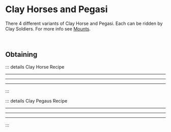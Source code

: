 # Clay Horses and Pegasi

There 4 different variants of Clay Horse and Pegasi. Each can be ridden by Clay Soldiers.
For more info see [Mounts](../mounts.md#clay-horse).

<div class="spaced-flex-container">
    <Item name="cake_horse"/>
    <Item name="grass_horse"/>
    <Item name="snow_horse"/>
    <Item name="mycelium_horse"/>
</div>

<br>

<div class="spaced-flex-container">
    <Item name="cake_pegasus"/>
    <Item name="grass_pegasus"/>
    <Item name="snow_pegasus"/>
    <Item name="mycelium_pegasus"/>
</div>

## Obtaining

::: details Clay Horse Recipe
<recipe-crafting
slot_1 = "clay"
slot_2 = "cake"
slot_3 = "clay"
slot_4 = "clay"
slot_6 = "clay"
result="cake_horse" />
<hr class="recipe-divider">
<recipe-crafting 
    slot_1 = "clay"
    slot_2 = "grass_block"
    slot_3 = "clay"
    slot_4 = "clay"
    slot_6 = "clay"
    result="grass_horse" />
<hr class="recipe-divider">
<recipe-crafting 
    slot_1 = "clay"
    slot_2 = "snow_block"
    slot_3 = "clay"
    slot_4 = "clay"
    slot_6 = "clay"
    result="snow_horse" />
<hr class="recipe-divider">
<recipe-crafting 
    slot_1 = "clay"
    slot_2 = "mycelium"
    slot_3 = "clay"
    slot_4 = "clay"
    slot_6 = "clay"
    result="mycelium_horse" />
:::

::: details Clay Pegaus Recipe
<recipe-crafting
    slot_2 = "feather"
    slot_4 = "clay"
    slot_5 = "cake"
    slot_6 = "clay"
    slot_7 = "clay"
    slot_9 = "clay"
result="cake_pegasus"/>
<hr class="recipe-divider">
<recipe-crafting
    slot_2 = "feather"
    slot_4 = "clay"
    slot_5 = "grass_block"
    slot_6 = "clay"
    slot_7 = "clay"
    slot_9 = "clay"
result="grass_pegasus"/>
<hr class="recipe-divider">
<recipe-crafting
    slot_2 = "feather"
    slot_4 = "clay"
    slot_5 = "snow_block"
    slot_6 = "clay"
    slot_7 = "clay"
    slot_9 = "clay"
result="snow_pegasus"/>
<hr class="recipe-divider">
<recipe-crafting
    slot_2 = "feather"
    slot_4 = "clay"
    slot_5 = "mycelium"
    slot_6 = "clay"
    slot_7 = "clay"
    slot_9 = "clay"
result="mycelium_pegasus"/>
:::


